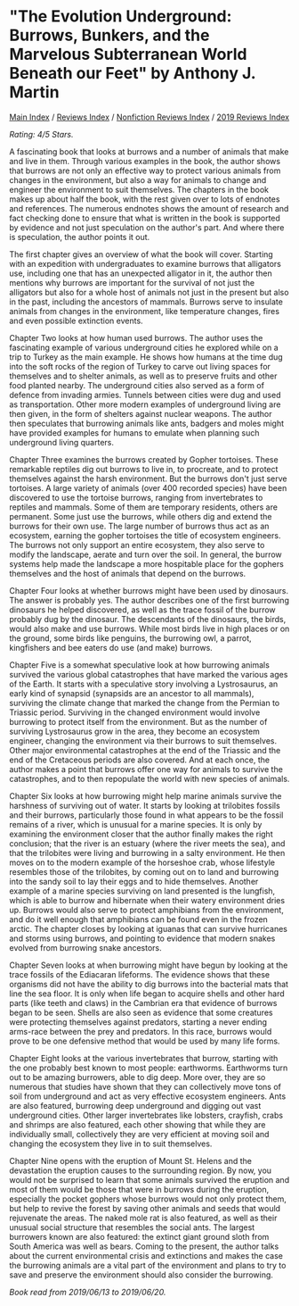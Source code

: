 # "The Evolution Underground: Burrows, Bunkers, and the Marvelous Subterranean World Beneath our Feet" by Anthony J. Martin

[Main Index](../../../README.md) / [Reviews Index](../../README.md) / [Nonfiction Reviews Index](../README.md) / [2019 Reviews Index](README.md)

*Rating: 4/5 Stars.*

A fascinating book that looks at burrows and a number of animals that make and live in them. Through various examples in the book, the author shows that burrows are not only an effective way to protect various animals from changes in the environment, but also a way for animals to change and engineer the environment to suit themselves. The chapters in the book makes up about half the book, with the rest given over to lots of endnotes and references. The numerous endnotes shows the amount of research and fact checking done to ensure that what is written in the book is supported by evidence and not just speculation on the author's part. And where there is speculation, the author points it out.

The first chapter gives an overview of what the book will cover. Starting with an expedition with undergraduates to examine burrows that alligators use, including one that has an unexpected alligator in it, the author then mentions why burrows are important for the survival of not just the alligators but also for a whole host of animals not just in the present but also in the past, including the ancestors of mammals. Burrows serve to insulate animals from changes in the environment, like temperature changes, fires and even possible extinction events.

Chapter Two looks at how human used burrows. The author uses the fascinating example of various underground cities he explored while on a trip to Turkey as the main example. He shows how humans at the time dug into the soft rocks of the region of Turkey to carve out living spaces for themselves and to shelter animals, as well as to preserve fruits and other food planted nearby. The underground cities also served as a form of defence from invading armies. Tunnels between cities were dug and used as transportation. Other more modern examples of underground living are then given, in the form of shelters against nuclear weapons. The author then speculates that burrowing animals like ants, badgers and moles might have provided examples for humans to emulate when planning such underground living quarters.

Chapter Three examines the burrows created by Gopher tortoises. These remarkable reptiles dig out burrows to live in, to procreate, and to protect themselves against the harsh environment. But the burrows don't just serve tortoises. A large variety of animals (over 400 recorded species) have been discovered to use the tortoise burrows, ranging from invertebrates to reptiles and mammals. Some of them are temporary residents, others are permanent. Some just use the burrows, while others dig and extend the burrows for their own use. The large number of burrows thus act as an ecosystem, earning the gopher tortoises the title of ecosystem engineers. The burrows not only support an entire ecosystem, they also serve to modify the landscape, aerate and turn over the soil. In general, the burrow systems help made the landscape a more hospitable place for the gophers themselves and the host of animals that depend on the burrows.

Chapter Four looks at whether burrows might have been used by dinosaurs. The answer is probably yes. The author describes one of the first burrowing dinosaurs he helped discovered, as well as the trace fossil of the burrow probably dug by the dinosaur. The descendants of the dinosaurs, the birds, would also make and use burrows. While most birds live in high places or on the ground, some birds like penguins, the burrowing owl, a parrot, kingfishers and bee eaters do use (and make) burrows.

Chapter Five is a somewhat speculative look at how burrowing animals survived the various global catastrophes that have marked the various ages of the Earth. It starts with a speculative story involving a Lystrosaurus, an early kind of synapsid (synapsids are an ancestor to all mammals), surviving the climate change that marked the change from the Permian to Triassic period. Surviving in the changed environment would involve burrowing to protect itself from the environment. But as the number of surviving Lystrosaurus grow in the area, they become an ecosystem engineer, changing the environment via their burrows to suit themselves. Other major environmental catastrophes at the end of the Triassic and the end of the Cretaceous periods are also covered. And at each once, the author makes a point that burrows offer one way for animals to survive the catastrophes, and to then repopulate the world with new species of animals.

Chapter Six looks at how burrowing might help marine animals survive the harshness of surviving out of water. It starts by looking at trilobites fossils and their burrows, particularly those found in what appears to be the fossil remains of a river, which is unusual for a marine species. It is only by examining the environment closer that the author finally makes the right conclusion; that the river is an estuary (where the river meets the sea), and that the trilobites were living and burrowing in a salty environment. He then moves on to the modern example of the horseshoe crab, whose lifestyle resembles those of the trilobites, by coming out on to land and burrowing into the sandy soil to lay their eggs and to hide themselves. Another example of a marine species surviving on land presented is the lungfish, which is able to burrow and hibernate when their watery environment dries up. Burrows would also serve to protect amphibians from the environment, and do it well enough that amphibians can be found even in the frozen arctic. The chapter closes by looking at iguanas that can survive hurricanes and storms using burrows, and pointing to evidence that modern snakes evolved from burrowing snake ancestors.

Chapter Seven looks at when burrowing might have begun by looking at the trace fossils of the Ediacaran lifeforms. The evidence shows that these organisms did not have the ability to dig burrows into the bacterial mats that line the sea floor. It is only when life began to acquire shells and other hard parts (like teeth and claws) in the Cambrian era that evidence of burrows began to be seen. Shells are also seen as evidence that some creatures were protecting themselves against predators, starting a never ending arms-race between the prey and predators. In this race, burrows would prove to be one defensive method that would be used by many life forms.

Chapter Eight looks at the various invertebrates that burrow, starting with the one probably best known to most people: earthworms. Earthworms turn out to be amazing burrowers, able to dig deep. More over, they are so numerous that studies have shown that they can collectively move tons of soil from underground and act as very effective ecosystem engineers. Ants are also featured, burrowing deep underground and digging out vast underground cities. Other larger invertebrates like lobsters, crayfish, crabs and shrimps are also featured, each other showing that while they are individually small, collectively they are very efficient at moving soil and changing the ecosystem they live in to suit themselves.

Chapter Nine opens with the eruption of Mount St. Helens and the devastation the eruption causes to the surrounding region. By now, you would not be surprised to learn that some animals survived the eruption and most of them would be those that were in burrows during the eruption, especially the pocket gophers whose burrows would not only protect them, but help to revive the forest by saving other animals and seeds that would rejuvenate the areas. The naked mole rat is also featured, as well as their unusual social structure that resembles the social ants. The largest burrowers known are also featured: the extinct giant ground sloth from South America was well as bears. Coming to the present, the author talks about the current environmental crisis and extinctions and makes the case the burrowing animals are a vital part of the environment and plans to try to save and preserve the environment should also consider the burrowing.

*Book read from 2019/06/13 to 2019/06/20.*
